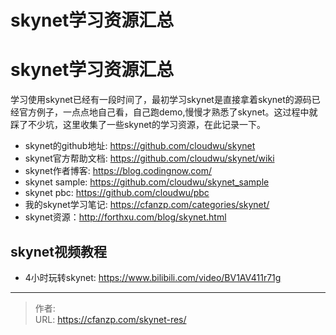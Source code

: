 # skynet学习资源汇总


# skynet学习资源汇总
学习使用skynet已经有一段时间了，最初学习skynet是直接拿着skynet的源码已经官方例子，一点点地自己看，自己跑demo,慢慢才熟悉了skynet。这过程中就踩了不少坑，这里收集了一些skynet的学习资源，在此记录一下。
- skynet的github地址: https://github.com/cloudwu/skynet
- skynet官方帮助文档: https://github.com/cloudwu/skynet/wiki
- skynet作者博客: https://blog.codingnow.com/
- skynet sample: https://github.com/cloudwu/skynet_sample
- skynet pbc: https://github.com/cloudwu/pbc
- 我的skynet学习笔记: https://cfanzp.com/categories/skynet/
- skynet资源：http://forthxu.com/blog/skynet.html

## skynet视频教程
- 4小时玩转skynet: https://www.bilibili.com/video/BV1AV411r71g


---

> 作者:   
> URL: https://cfanzp.com/skynet-res/  

